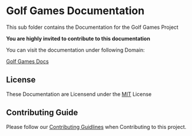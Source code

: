 # Golf Games Documentation

This sub folder contains the Documentation for the Golf Games Project

**You are highly invited to contribute to this documentation**

You can visit the documentation under following Domain:

[Golf Games Docs](https://docs.golf.moinjulian.com)

## License

These Documentation are Licensend under the [MIT](./LICENSE.md) License

## Contributing Guide

Please follow our [Contributing Guidlines](../CONTRIBUTING.md) when Contributing to this project.
